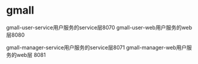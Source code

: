 # gmall

gmall-user-service用户服务的service层8070
gmall-user-web用户服务的web层8080

gmall-manager-service用户服务的service层8071
gmall-manager-web用户服务的web层 8081

